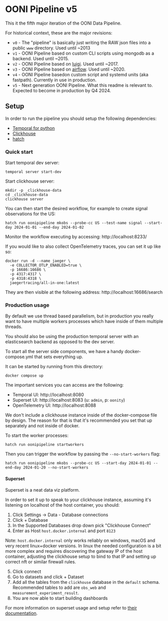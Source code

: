 # OONI Pipeline v5

This it the fifth major iteration of the OONI Data Pipeline.

For historical context, these are the major revisions:

- `v0` - The "pipeline" is basically just writing the RAW json files into a public `www` directory. Used until ~2013
- `v1` - OONI Pipeline based on custom CLI scripts using mongodb as a backend. Used until ~2015.
- `v2` - OONI Pipeline based on [luigi](https://luigi.readthedocs.io/en/stable/). Used until ~2017.
- `v3` - OONI Pipeline based on [airflow](https://airflow.apache.org/). Used until ~2020.
- `v4` - OONI Pipeline basedon custom script and systemd units (aka fastpath). Currently in use in production.
- `v5` - Next generation OONI Pipeline. What this readme is relevant to. Expected to become in production by Q4 2024.

## Setup

In order to run the pipeline you should setup the following dependencies:

- [Temporal for python](https://learn.temporal.io/getting_started/python/dev_environment/)
- [Clickhouse](https://clickhouse.com/docs/en/install)
- [hatch](https://hatch.pypa.io/1.9/install/)

### Quick start

Start temporal dev server:

```
temporal server start-dev
```

Start clickhouse server:

```
mkdir -p _clickhouse-data
cd _clickhouse-data
clickhouse server
```

You can then start the desired workflow, for example to create signal observations for the US:

```
hatch run oonipipeline mkobs --probe-cc US --test-name signal --start-day 2024-01-01 --end-day 2024-01-02
```

Monitor the workflow executing by accessing: http://localhost:8233/

If you would like to also collect OpenTelemetry traces, you can set it up like so:

```
docker run -d --name jaeger \
  -e COLLECTOR_OTLP_ENABLED=true \
  -p 16686:16686 \
  -p 4317:4317 \
  -p 4318:4318 \
  jaegertracing/all-in-one:latest
```

They are then visible at the following address: http://localhost:16686/search

### Production usage

By default we use thread based parallelism, but in production you really want
to have multiple workers processes which have inside of them multiple threads.

You should also be using the production temporal server with an elasticsearch
backend as opposed to the dev server.

To start all the server side components, we have a handy docker-compose.yml
that sets everything up.

It can be started by running from this directory:

```
docker compose up
```

The important services you can access are the following:

- Temporal UI: http://localhost:8080
- Superset UI: http://localhost:8083 (u: `admin`, p: `oonity`)
- OpenTelemetry UI: http://localhost:8088

We don't include a clickhouse instance inside of the docker-compose file by
design. The reason for that is that it's recommended you set that up separately
and not inside of docker.

To start the worker processes:

```
hatch run oonipipeline startworkers
```

Then you can trigger the workflow by passing the `--no-start-workers` flag:

```
hatch run oonipipeline mkobs --probe-cc US --start-day 2024-01-01 --end-day 2024-01-20 --no-start-workers
```

#### Superset

Superset is a neat data viz platform.

In order to set it up to speak to your clickhouse instance, assuming it's
listening on localhost of the host container, you should:

1. Click Settings -> Data - Database connections
2. Click + Database
3. In the Supported Databases drop down pick "Clickhouse Connect"
4. Enter as Host `host.docker.internal` and port `8123`

Note: `host.docker.internal` only works reliably on windows, macOS and very
recent linux+docker versions. In linux the needed configuration is a bit more
complex and requires discovering the gateway IP of the host container,
adjusting the clickhouse setup to bind to that IP and setting up correct nft or
similar firewall rules.

5. Click connect
6. Go to datasets and click + Dataset
7. Add all the tables from the `clickhouse` database in the `default` schema.
   Recommended tables to add are `obs_web` and `measurement_experiment_result`.
8. You are now able to start building dashboards

For more information on superset usage and setup refer to [their
documentation](https://superset.apache.org/docs/).
